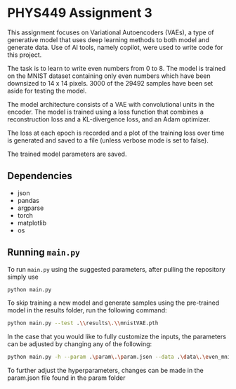 # PHYS449 Assignment 3

This assignment focuses on Variational Autoencoders (VAEs), a type of generative model that uses deep learning methods to both model and generate data.
Use of AI tools, namely copilot, were used to write code for this project. 

The task is to learn to write even numbers from 0 to 8. The model is trained on the MNIST dataset containing only even numbers which have been downsized to 14 x 14 pixels. 3000 of the 29492 samples have been set aside for testing the model.

The model architecture consists of a VAE with convolutional units in the encoder. The model is trained using a loss function that combines a reconstruction loss and a KL-divergence loss, and an Adam optimizer.

The loss at each epoch is recorded and a plot of the training loss over time is generated and saved to a file (unless verbose mode is set to false). 

The trained model parameters are saved.


## Dependencies

- json
- pandas
- argparse
- torch
- matplotlib
- os

## Running `main.py`

To run `main.py` using the suggested parameters, after pulling the repository simply use

```sh
python main.py 
```

To skip training a new model and generate samples using the pre-trained model in the results folder, run the following command:

```sh
python main.py --test .\\results\.\\mnistVAE.pth
```

In the case that you would like to fully customize the inputs, the parameters can be adjusted by changing any of the following:

```sh
python main.py -h --param .\param\.\param.json --data .\data\.\even_mnist.csv --save .\\results\.\\mnistVAE.pth --o .\\results_dir\. --v True --n 100 --test None
```

To further adjust the hyperparameters, changes can be made in the param.json file found in the param folder